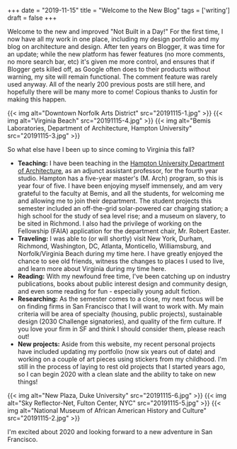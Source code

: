 +++
date = "2019-11-15"
title = "Welcome to the New Blog"
tags = ['writing']
draft = false
+++

Welcome to the new and improved "Not Built in a Day!"  For the first time, I now have all my work in one place, including my design portfolio and my blog on architecture and design.  After ten years on Blogger, it was time for an update; while the new platform has fewer features (no more comments, no more search bar, etc) it's given me more control, and ensures that if Blogger gets killed off, as Google often does to their products without warning, my site will remain functional.  The comment feature was rarely used anyway.  All of the nearly 200 previous posts are still here, and hopefully there will be many more to come!  Copious thanks to Justin for making this happen.

{{< img alt="Downtown Norfolk Arts District" src="20191115-1.jpg" >}}
{{< img alt="Virginia Beach" src="20191115-4.jpg" >}}
{{< img alt="Bemis Laboratories, Department of Architecture, Hampton University" src="20191115-3.jpg" >}}

So what else have I been up to since coming to Virginia this fall?

* **Teaching:** I have been teaching in the [Hampton University Department of Architecture](http://architecture.set.hamptonu.edu/), as an adjunct assistant professor, for the fourth year studio.  Hampton has a five-year master's (M. Arch) program, so this is year four of five.  I have been enjoying myself immensely, and am very grateful to the faculty at Bemis, and all the students, for welcoming me and allowing me to join their department.  The student projects this semester included an off-the-grid solar-powered car charging station; a high school for the study of sea level rise; and a museum on slavery, to be sited in Richmond.  I also had the privilege of working on the Fellowship (FAIA) application for the department chair, Mr. Robert Easter.  
* **Traveling:**  I was able to (or will shortly) visit New York, Durham, Richmond, Washington, DC, Atlanta, Monticello, Williamsburg, and Norfolk/Virginia Beach during my time here.  I have greatly enjoyed the chance to see old friends, witness the changes to places I used to live, and learn more about Virginia during my time here.  
* **Reading:** With my newfound free time, I've been catching up on industry publications, books about public interest design and community design, and even some reading for fun - especially young adult fiction.  
* **Researching:** As the semester comes to a close, my next focus will be on finding firms in San Francisco that I will want to work with.  My main criteria will be area of specialty (housing, public projects), sustainable design (2030 Challenge signatories), and quality of the firm culture.  If you love your firm in SF and think I should consider them, please reach out!  
* **New projects:** Aside from this website, my recent personal projects have included updating my portfolio (now six years out of date) and working on a couple of art pieces using stickers from my childhood.  I'm still in the process of laying to rest old projects that I started years ago, so I can begin 2020 with a clean slate and the ability to take on new things!  

{{< img alt="New Plaza, Duke University" src="20191115-6.jpg" >}}
{{< img alt="Sky Reflector-Net, Fulton Center, NYC" src="20191115-5.jpg" >}}
{{< img alt="National Museum of African American History and Culture" src="20191115-2.jpg" >}}

I'm excited about 2020 and looking forward to a new adventure in San Francisco.
